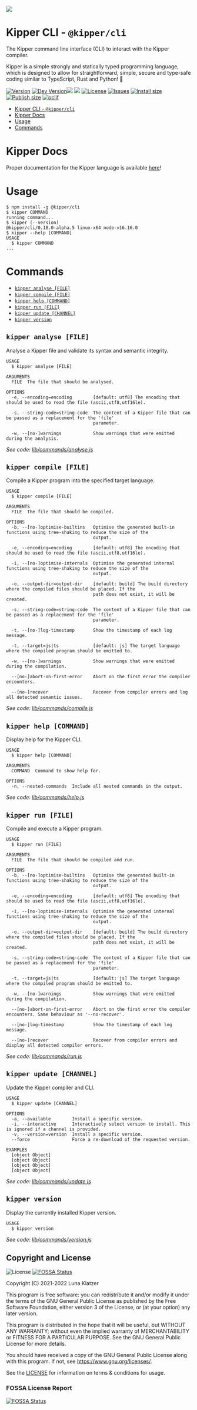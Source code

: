 ![](https://github.com/Luna-Klatzer/Kipper/raw/main/img/Kipper-Logo-with-head.png)

# Kipper CLI - `@kipper/cli`

The Kipper command line interface (CLI) to interact with the Kipper compiler.

Kipper is a simple strongly and statically typed programming language, which is designed to allow for
straightforward, simple, secure and type-safe coding similar to TypeScript, Rust and Python! 🦊

[![Version](https://img.shields.io/npm/v/@kipper/cli?label=release&color=%23cd2620&logo=npm)](https://npmjs.org/package/@kipper/cli)
[![Dev Version](https://img.shields.io/github/v/tag/Luna-Klatzer/Kipper?include_prereleases&label=dev&logo=github&sort=semver)](https://github.com/Luna-Klatzer/Kipper/tags)![](https://img.shields.io/badge/Coverage-83%25-83A603.svg?style=flat&logo=github&logoColor=white&color=blue&prefix=$coverage$)
![](https://img.shields.io/badge/Coverage-81%25-83A603.svg?style=flat&logo=github&logoColor=white&color=blue&prefix=$coverage$)
[![License](https://img.shields.io/github/license/Luna-Klatzer/Kipper?color=cyan)](https://github.com/Luna-Klatzer/Kipper/blob/main/LICENSE)
[![Issues](https://img.shields.io/github/issues/Luna-Klatzer/Kipper)](https://github.com/Luna-Klatzer/Kipper/issues)
[![Install size](https://packagephobia.com/badge?p=@kipper/cli)](https://packagephobia.com/result?p=@kipper/cli)
[![Publish size](https://badgen.net/packagephobia/publish/@kipper/cli)](https://packagephobia.com/result?p=@kipper/cli)
[![oclif](https://img.shields.io/badge/cli-oclif-brightgreen.svg)](https://oclif.io)

<!-- toc -->

- [Kipper CLI - `@kipper/cli`](#kipper-cli---kippercli)
- [Kipper Docs](#kipper-docs)
- [Usage](#usage)
- [Commands](#commands)
<!-- tocstop -->

# Kipper Docs

Proper documentation for the Kipper language is available [here](https://luna-klatzer.github.io/Kipper/)!

# Usage

<!-- usage -->

```sh-session
$ npm install -g @kipper/cli
$ kipper COMMAND
running command...
$ kipper (--version)
@kipper/cli/0.10.0-alpha.5 linux-x64 node-v16.16.0
$ kipper --help [COMMAND]
USAGE
  $ kipper COMMAND
...
```

<!-- usagestop -->

# Commands

<!-- commands -->

- [`kipper analyse [FILE]`](#kipper-analyse-file)
- [`kipper compile [FILE]`](#kipper-compile-file)
- [`kipper help [COMMAND]`](#kipper-help-command)
- [`kipper run [FILE]`](#kipper-run-file)
- [`kipper update [CHANNEL]`](#kipper-update-channel)
- [`kipper version`](#kipper-version)

## `kipper analyse [FILE]`

Analyse a Kipper file and validate its syntax and semantic integrity.

```
USAGE
  $ kipper analyse [FILE]

ARGUMENTS
  FILE  The file that should be analysed.

OPTIONS
  -e, --encoding=encoding        [default: utf8] The encoding that should be used to read the file (ascii,utf8,utf16le).

  -s, --string-code=string-code  The content of a Kipper file that can be passed as a replacement for the 'file'
                                 parameter.

  -w, --[no-]warnings            Show warnings that were emitted during the analysis.
```

_See code: [lib/commands/analyse.js](https://github.com/Luna-Klatzer/Kipper/blob/v0.10.0-alpha.5/kipper/cli/lib/commands/analyse.js)_

## `kipper compile [FILE]`

Compile a Kipper program into the specified target language.

```
USAGE
  $ kipper compile [FILE]

ARGUMENTS
  FILE  The file that should be compiled.

OPTIONS
  -b, --[no-]optimise-builtins   Optimise the generated built-in functions using tree-shaking to reduce the size of the
                                 output.

  -e, --encoding=encoding        [default: utf8] The encoding that should be used to read the file (ascii,utf8,utf16le).

  -i, --[no-]optimise-internals  Optimise the generated internal functions using tree-shaking to reduce the size of the
                                 output.

  -o, --output-dir=output-dir    [default: build] The build directory where the compiled files should be placed. If the
                                 path does not exist, it will be created.

  -s, --string-code=string-code  The content of a Kipper file that can be passed as a replacement for the 'file'
                                 parameter.

  -t, --[no-]log-timestamp       Show the timestamp of each log message.

  -t, --target=js|ts             [default: js] The target language where the compiled program should be emitted to.

  -w, --[no-]warnings            Show warnings that were emitted during the compilation.

  --[no-]abort-on-first-error    Abort on the first error the compiler encounters.

  --[no-]recover                 Recover from compiler errors and log all detected semantic issues.
```

_See code: [lib/commands/compile.js](https://github.com/Luna-Klatzer/Kipper/blob/v0.10.0-alpha.5/kipper/cli/lib/commands/compile.js)_

## `kipper help [COMMAND]`

Display help for the Kipper CLI.

```
USAGE
  $ kipper help [COMMAND]

ARGUMENTS
  COMMAND  Command to show help for.

OPTIONS
  -n, --nested-commands  Include all nested commands in the output.
```

_See code: [lib/commands/help.js](https://github.com/Luna-Klatzer/Kipper/blob/v0.10.0-alpha.5/kipper/cli/lib/commands/help.js)_

## `kipper run [FILE]`

Compile and execute a Kipper program.

```
USAGE
  $ kipper run [FILE]

ARGUMENTS
  FILE  The file that should be compiled and run.

OPTIONS
  -b, --[no-]optimise-builtins   Optimise the generated built-in functions using tree-shaking to reduce the size of the
                                 output.

  -e, --encoding=encoding        [default: utf8] The encoding that should be used to read the file (ascii,utf8,utf16le).

  -i, --[no-]optimise-internals  Optimise the generated internal functions using tree-shaking to reduce the size of the
                                 output.

  -o, --output-dir=output-dir    [default: build] The build directory where the compiled files should be placed. If the
                                 path does not exist, it will be created.

  -s, --string-code=string-code  The content of a Kipper file that can be passed as a replacement for the 'file'
                                 parameter.

  -t, --target=js|ts             [default: js] The target language where the compiled program should be emitted to.

  -w, --[no-]warnings            Show warnings that were emitted during the compilation.

  --[no-]abort-on-first-error    Abort on the first error the compiler encounters. Same behaviour as '--no-recover'.

  --[no-]log-timestamp           Show the timestamp of each log message.

  --[no-]recover                 Recover from compiler errors and display all detected compiler errors.
```

_See code: [lib/commands/run.js](https://github.com/Luna-Klatzer/Kipper/blob/v0.10.0-alpha.5/kipper/cli/lib/commands/run.js)_

## `kipper update [CHANNEL]`

Update the Kipper compiler and CLI.

```
USAGE
  $ kipper update [CHANNEL]

OPTIONS
  -a, --available        Install a specific version.
  -i, --interactive      Interactively select version to install. This is ignored if a channel is provided.
  -v, --version=version  Install a specific version.
  --force                Force a re-download of the requested version.

EXAMPLES
  [object Object]
  [object Object]
  [object Object]
  [object Object]
```

_See code: [lib/commands/update.js](https://github.com/Luna-Klatzer/Kipper/blob/v0.10.0-alpha.5/kipper/cli/lib/commands/update.js)_

## `kipper version`

Display the currently installed Kipper version.

```
USAGE
  $ kipper version
```

_See code: [lib/commands/version.js](https://github.com/Luna-Klatzer/Kipper/blob/v0.10.0-alpha.5/kipper/cli/lib/commands/version.js)_

<!-- commandsstop -->

## Copyright and License

![License](https://img.shields.io/github/license/Luna-Klatzer/Kipper?color=cyan)
[![FOSSA Status](https://app.fossa.com/api/projects/git%2Bgithub.com%2FLuna-Klatzer%2FKipper.svg?type=shield)](https://app.fossa.com/projects/git%2Bgithub.com%2FLuna-Klatzer%2FKipper?ref=badge_shield)

Copyright (C) 2021-2022 Luna Klatzer

This program is free software: you can redistribute it and/or modify it under
the terms of the GNU General Public License as published by the Free Software
Foundation, either version 3 of the License, or
(at your option) any later version.

This program is distributed in the hope that it will be useful, but WITHOUT ANY
WARRANTY; without even the implied warranty of MERCHANTABILITY or FITNESS FOR A
PARTICULAR PURPOSE. See the GNU General Public License for more details.

You should have received a copy of the GNU General Public License along with
this program. If not, see <https://www.gnu.org/licenses/>.

See the [LICENSE](https://raw.githubusercontent.com/Luna-Klatzer/Kipper/main/LICENSE)
for information on terms & conditions for usage.

### FOSSA License Report

[![FOSSA Status](https://app.fossa.com/api/projects/git%2Bgithub.com%2FLuna-Klatzer%2FKipper.svg?type=large)](https://app.fossa.com/projects/git%2Bgithub.com%2FLuna-Klatzer%2FKipper?ref=badge_large)
